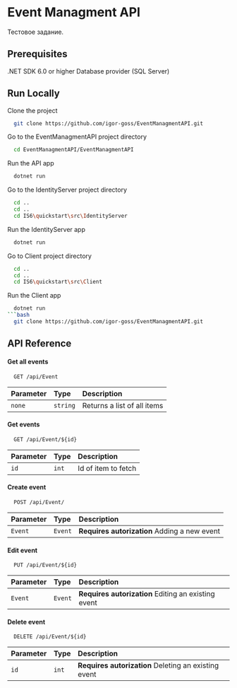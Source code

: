 # Event Managment API

Тестовое задание.

## Prerequisites

.NET SDK 6.0 or higher
Database provider (SQL Server)

## Run Locally

Clone the project

```bash
  git clone https://github.com/igor-goss/EventManagmentAPI.git
```

Go to the EventManagmentAPI project directory

```bash
  cd EventManagmentAPI/EventManagmentAPI
```

Run the API app

```bash
  dotnet run
```

Go to the IdentityServer project directory

```bash
  cd ..
  cd ..
  cd IS6\quickstart\src\IdentityServer
```
Run the IdentityServer app

```bash
  dotnet run
```

Go to Client project directory
```bash 
  cd ..
  cd ..
  cd IS6\quickstart\src\Client
```
Run the Client app
```bash
  dotnet run
```bash
  git clone https://github.com/igor-goss/EventManagmentAPI.git
```


## API Reference

#### Get all events

```http
  GET /api/Event
```

| Parameter | Type     | Description                |
| :-------- | :------- | :------------------------- |
| `none` | `string` | Returns a list of all items |

#### Get events

```http
  GET /api/Event/${id}
```

| Parameter | Type     | Description                       |
| :-------- | :------- | :-------------------------------- |
| `id`      | `int` | Id of item to fetch |

#### Create event

```http
  POST /api/Event/
```

| Parameter | Type     | Description                       |
| :-------- | :------- | :-------------------------------- |
| `Event`      | `Event` | **Requires autorization** Adding a new event |

#### Edit event

```http
  PUT /api/Event/${id}
```

| Parameter | Type     | Description                       |
| :-------- | :------- | :-------------------------------- |
| `Event`      | `Event` | **Requires autorization** Editing an existing event |

#### Delete event

```http
  DELETE /api/Event/${id}
```

| Parameter | Type     | Description                       |
| :-------- | :------- | :-------------------------------- |
| `id`      | `int` | **Requires autorization** Deleting an existing event |



